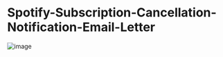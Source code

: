 # Spotify-Subscription-Cancellation-Notification-Email-Letter
![image](https://user-images.githubusercontent.com/115370050/197102714-ae000de5-40f4-45d1-93cb-bac6b73bf2a1.png)
